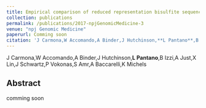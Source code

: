 ```yaml
---
title: Empirical comparison of reduced representation bisulfite sequencing and Infinium BeadChip reproducibility and coverage of DNA methylation in humans
collection: publications
permalink: /publications/2017-npjGenomicMedicine-3
venue: "npj Genomic Medicine"
paperurl: Comming soon
citation: 'J Carmona,W Accomando,A Binder,J Hutchinson,**L Pantano**,B Izzi,A Just,X Lin,J Schwartz,P Vokonas,S Amr,A Baccarelli,K Michels (2017) Empirical comparison of reduced representation bisulfite sequencing and Infinium BeadChip reproducibility and coverage of DNA methylation in humans <i>npj Genomic Medicine</i>'
---
```


J Carmona,W Accomando,A Binder,J Hutchinson,**L Pantano**,B Izzi,A Just,X Lin,J Schwartz,P Vokonas,S Amr,A Baccarelli,K Michels
## Abstract
comming soon
